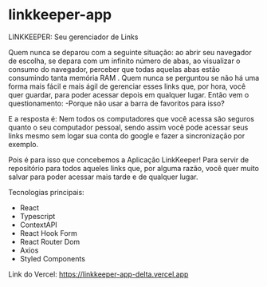 # linkkeeper-app
LINKKEEPER: Seu gerenciador de Links

Quem nunca se deparou com a seguinte situação: ao abrir seu navegador de escolha, se depara com um infinito número de abas, ao visualizar o consumo do navegador, perceber que todas aquelas abas estão consumindo tanta memória RAM . Quem nunca se perguntou se não há uma forma mais fácil e mais ágil de gerenciar esses links que, por hora, você quer guardar, para poder acessar depois em qualquer lugar.
Então vem o questionamento:
-Porque não usar a barra de favoritos para isso?

E a resposta é: Nem todos os computadores que você acessa são seguros quanto o seu computador pessoal, sendo assim você pode acessar seus links mesmo sem logar sua conta do google e fazer a sincronização por exemplo.

Pois é para isso que concebemos a Aplicação LinkKeeper! Para servir de repositório para todos aqueles links que, por alguma razão, você quer muito salvar para poder acessar mais tarde e de qualquer lugar.

Tecnologias principais:
- React
- Typescript
- ContextAPI
- React Hook Form
- React Router Dom
- Axios
- Styled Components

Link do Vercel: https://linkkeeper-app-delta.vercel.app 
